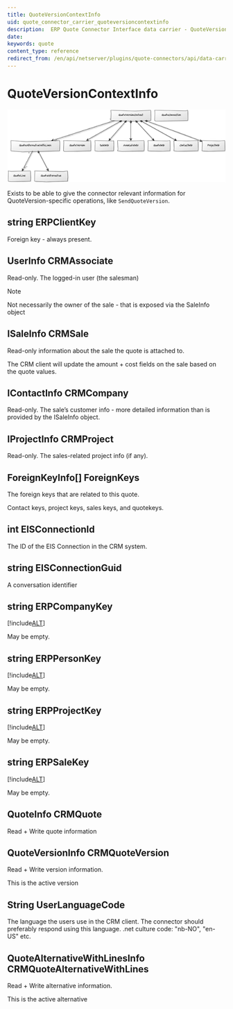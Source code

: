 ```yaml
---
title: QuoteVersionContextInfo
uid: quote_connector_carrier_quoteversioncontextinfo
description:  ERP Quote Connector Interface data carrier - QuoteVersionContextInfo
date:
keywords: quote
content_type: reference
redirect_from: /en/api/netserver/plugins/quote-connectors/api/data-carriers/quoteversioncontextinfo
---
```


# QuoteVersionContextInfo

![38][img1]

Exists to be able to give the connector relevant information for QuoteVersion-specific operations, like `SendQuoteVersion`.

## string ERPClientKey

Foreign key - always present.

## UserInfo CRMAssociate

Read-only. The logged-in user (the salesman)

> [!NOTE]
> Not necessarily the owner of the sale - that is exposed via the SaleInfo object

## ISaleInfo CRMSale

Read-only information about the sale the quote is attached to.

The CRM client will update the amount + cost fields on the sale based on the quote values.

## IContactInfo CRMCompany

Read-only. The sale’s customer info - more detailed information than is provided by the ISaleInfo object.

## IProjectInfo CRMProject

Read-only. The sales-related project info (if any).

## ForeignKeyInfo[] ForeignKeys

The foreign keys that are related to this quote.

Contact keys, project keys, sales keys, and quotekeys.

## int EISConnectionId

The ID of the EIS Connection in the CRM system.

## string EISConnectionGuid

A conversation identifier

## string ERPCompanyKey

[!include[ALT](./includes/erpkey.md)]

May be empty.

## string ERPPersonKey

[!include[ALT](./includes/erpkey.md)]

May be empty.

## string ERPProjectKey

[!include[ALT](./includes/erpkey.md)]

May be empty.

## string ERPSaleKey

[!include[ALT](./includes/erpkey.md)]

May be empty.

## QuoteInfo CRMQuote

Read + Write quote information

## QuoteVersionInfo CRMQuoteVersion

Read + Write version information.

This is the active version

## String UserLanguageCode

The language the users use in the CRM client. The connector should preferably respond using this language.
.net culture code: "nb-NO", "en-US" etc.

## QuoteAlternativeWithLinesInfo CRMQuoteAlternativeWithLines

Read + Write alternative information.

This is the active alternative

<!-- Referenced images -->
[img1]: media/image038.png
